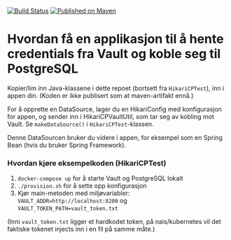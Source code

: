 [![Build Status](https://travis-ci.com/navikt/vault-jdbc.svg?branch=master)](https://travis-ci.org/navikt/vault-jdbc)
[![Published on Maven](https://img.shields.io/maven-metadata/v/http/central.maven.org/maven2/no/nav/vault-jdbc/maven-metadata.xml.svg)](http://central.maven.org/maven2/no/nav/vault-jdbc/)

# Hvordan få en applikasjon til å hente credentials fra Vault og koble seg til PostgreSQL

Kopier/lim inn Java-klassene i dette repoet (bortsett fra `HikariCPTest`), inn i appen din.
(Koden er ikke publisert som at maven-artifakt ennå.)

For å opprette en DataSource, lager du en HikariConfig med konfigurasjon for appen,
og sender inn i HikariCPVaultUtil, som tar seg av kobling mot Vault.
Se `makeDataSource()` i `HikariCPTest`-klassen.

Denne DataSourcen bruker du videre i appen, for eksempel som en Spring Bean
(hvis du bruker Spring Framework).

### Hvordan kjøre eksempelkoden (HikariCPTest)

1) `docker-compose up` for å starte Vault og PostgreSQL lokalt
2) `./provision.sh` for å sette opp konfigurasjon
3) Kjør main-metoden med miljøvariabler: `VAULT_ADDR=http://localhost:8200` og `VAULT_TOKEN_PATH=vault_token.txt`

(Inni `vault_token.txt` ligger et hardkodet token, på nais/kubernetes vil det faktiske
tokenet injects inn i en fil på samme måte.)
